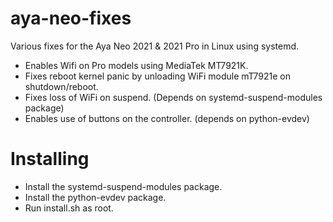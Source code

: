 # aya-neo-fixes
Various fixes for the Aya Neo 2021 &amp; 2021 Pro in Linux using systemd.

- Enables Wifi on Pro models using MediaTek MT7921K.
- Fixes reboot kernel panic by unloading WiFi module mT7921e on shutdown/reboot. 
- Fixes loss of WiFi on suspend. (Depends on systemd-suspend-modules package)
- Enables use of buttons on the controller. (depends on python-evdev)

# Installing
- Install the systemd-suspend-modules package.
- Install the python-evdev package.
- Run install.sh as root.
